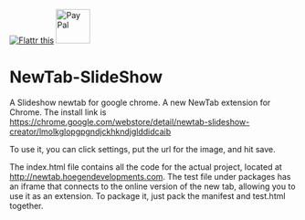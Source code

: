 <a href="https://flattr.com/submit/auto?user_id=ihoegen&url=http%3A%2F%2Fgithub.com%2Fihoegen" target="_blank"><img src="http://button.flattr.com/flattr-badge-large.png" alt="Flattr this" title="Flattr this" border="0"></a>
 <a href='https://www.paypal.me/ihoegen' target='_blank'>
            <img src='http://i.imgur.com/vUKbUQW.png' alt='Pay Pal' title='Pay Pal' border='0' width="60px">
          </a>
# NewTab-SlideShow
A Slideshow newtab for google chrome.
A new NewTab extension for Chrome.
The install link is https://chrome.google.com/webstore/detail/newtab-slideshow-creator/lmolkglopgpgndjckhkndjglddidcaib

To use it, you can click settings, put the url for the image, and hit save.

The index.html file contains all the code for the actual project,
located at http://newtab.hoegendevelopments.com. The test file under packages
has an iframe that connects to the online version of the new tab,
allowing you to use it as an extension. To package it, just pack the
manifest and test.html together.
